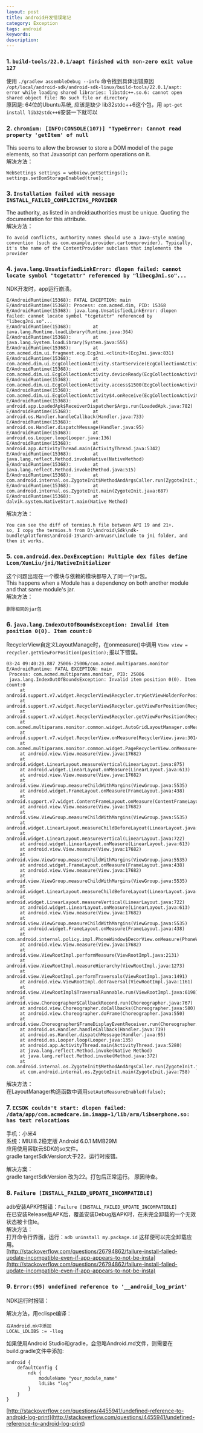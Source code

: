 ```yaml
---
layout: post
title: android开发错误笔记
category: Exception
tags: android
keywords:
description:
---
```


### 1. `build-tools/22.0.1/aapt finished with non-zero exit value 127`  
使用 `./gradlew assembleDebug --info` 命令找到具体出错原因  
`/opt/local/android-sdk/android-sdk-linux/build-tools/22.0.1/aapt: error while loading shared libraries: libstdc++.so.6: cannot open shared object file: No such file or directory`  
原因是: 64位的Ubuntu系统, 应该是缺少 lib32stdc++6这个包，用 `apt-get install lib32stdc++6`安装一下就可以

### 2. `chromium: [INFO:CONSOLE(107)] "TypeError: Cannot read property 'getItem' of null`  
This seems to allow the browser to store a DOM model of the page elements, so that Javascript can perform operations on it.  
解决方法：
```
WebSettings settings = webView.getSettings();
settings.setDomStorageEnabled(true);
```

### 3. `Installation failed with message INSTALL_FAILED_CONFLICTING_PROVIDER`
The authority, as listed in android:authorities must be unique. Quoting the documentation for this attribute.  
解决方法：
```
To avoid conflicts, authority names should use a Java-style naming convention (such as com.example.provider.cartoonprovider). Typically, it's the name of the ContentProvider subclass that implements the provider
```

### 4. `java.lang.UnsatisfiedLinkError: dlopen failed: cannot locate symbol "tcgetattr" referenced by "libecgJni.so"...`  
NDK开发时，app运行崩溃。
```
E/AndroidRuntime(15368): FATAL EXCEPTION: main
E/AndroidRuntime(15368): Process: com.acmed.dim, PID: 15368
E/AndroidRuntime(15368): java.lang.UnsatisfiedLinkError: dlopen failed: cannot locate symbol "tcgetattr" referenced by "libecgJni.so"...
E/AndroidRuntime(15368):        at java.lang.Runtime.loadLibrary(Runtime.java:364)
E/AndroidRuntime(15368):        at java.lang.System.loadLibrary(System.java:555)
E/AndroidRuntime(15368):        at com.acmed.dim.ui.fragment.ecg.EcgJni.<clinit>(EcgJni.java:831)
E/AndroidRuntime(15368):        at com.acmed.dim.ui.EcgCollectionActivity.startService(EcgCollectionActivity.java:830)
E/AndroidRuntime(15368):        at com.acmed.dim.ui.EcgCollectionActivity.deviceReady(EcgCollectionActivity.java:1193)
E/AndroidRuntime(15368):        at com.acmed.dim.ui.EcgCollectionActivity.access$1500(EcgCollectionActivity.java:68)
E/AndroidRuntime(15368):        at com.acmed.dim.ui.EcgCollectionActivity$4.onReceive(EcgCollectionActivity.java:1224)
E/AndroidRuntime(15368):        at android.app.LoadedApk$ReceiverDispatcher$Args.run(LoadedApk.java:782)
E/AndroidRuntime(15368):        at android.os.Handler.handleCallback(Handler.java:733)
E/AndroidRuntime(15368):        at android.os.Handler.dispatchMessage(Handler.java:95)
E/AndroidRuntime(15368):        at android.os.Looper.loop(Looper.java:136)
E/AndroidRuntime(15368):        at android.app.ActivityThread.main(ActivityThread.java:5342)
E/AndroidRuntime(15368):        at java.lang.reflect.Method.invokeNative(NativeMethod)
E/AndroidRuntime(15368):        at java.lang.reflect.Method.invoke(Method.java:515)
E/AndroidRuntime(15368):        at com.android.internal.os.ZygoteInit$MethodAndArgsCaller.run(ZygoteInit.java:871)
E/AndroidRuntime(15368):        at com.android.internal.os.ZygoteInit.main(ZygoteInit.java:687)
E/AndroidRuntime(15368):        at dalvik.system.NativeStart.main(Native Method)
```
解决方法：
```
You can see the diff of termios.h file between API 19 and 21+.
so, I copy the termios.h from D:\Android\Sdk\ndk-bundle\platforms\android-19\arch-arm\usr\include to jni folder, and then it works.
```

### 5.  `com.android.dex.DexException: Multiple dex files define Lcom/XunLiu/jni/NativeInitializer`  
这个问题出现在一个模块与依赖的模块都导入了同一个jar包。  
This happens when a Module has a dependency on both another module and that same module's jar.  
解决方法：
```
删除相同的jar包
```

### 6. `java.lang.IndexOutOfBoundsException: Invalid item position 0(0). Item count:0`
RecyclerView自定义LayoutManage时，在onmeasure()中调用
`View view = recycler.getViewForPosition(position);`报以下错误。  
```
03-24 09:40:20.887 25006-25006/com.acmed.multiparams.monitor E/AndroidRuntime: FATAL EXCEPTION: main
 Process: com.acmed.multiparams.monitor, PID: 25006
 java.lang.IndexOutOfBoundsException: Invalid item position 0(0). Item count:0
     at android.support.v7.widget.RecyclerView$Recycler.tryGetViewHolderForPositionByDeadline(RecyclerView.java:5466)
     at android.support.v7.widget.RecyclerView$Recycler.getViewForPosition(RecyclerView.java:5440)
     at android.support.v7.widget.RecyclerView$Recycler.getViewForPosition(RecyclerView.java:5436)
     at com.acmed.multiparams.monitor.common.widget.AutoGridLayoutManager.onMeasure(AutoGridLayoutManager.java:39)
     at android.support.v7.widget.RecyclerView.onMeasure(RecyclerView.java:3014)
     at com.acmed.multiparams.monitor.common.widget.PageRecyclerView.onMeasure(PageRecyclerView.java:99)
     at android.view.View.measure(View.java:17682)
     at android.widget.LinearLayout.measureVertical(LinearLayout.java:875)
     at android.widget.LinearLayout.onMeasure(LinearLayout.java:613)
     at android.view.View.measure(View.java:17682)
     at android.view.ViewGroup.measureChildWithMargins(ViewGroup.java:5535)
     at android.widget.FrameLayout.onMeasure(FrameLayout.java:438)
     at android.support.v7.widget.ContentFrameLayout.onMeasure(ContentFrameLayout.java:139)
     at android.view.View.measure(View.java:17682)
     at android.view.ViewGroup.measureChildWithMargins(ViewGroup.java:5535)
     at android.widget.LinearLayout.measureChildBeforeLayout(LinearLayout.java:1436)
     at android.widget.LinearLayout.measureVertical(LinearLayout.java:722)
     at android.widget.LinearLayout.onMeasure(LinearLayout.java:613)
     at android.view.View.measure(View.java:17682)
     at android.view.ViewGroup.measureChildWithMargins(ViewGroup.java:5535)
     at android.widget.FrameLayout.onMeasure(FrameLayout.java:438)
     at android.view.View.measure(View.java:17682)
     at android.view.ViewGroup.measureChildWithMargins(ViewGroup.java:5535)
     at android.widget.LinearLayout.measureChildBeforeLayout(LinearLayout.java:1436)
     at android.widget.LinearLayout.measureVertical(LinearLayout.java:722)
     at android.widget.LinearLayout.onMeasure(LinearLayout.java:613)
     at android.view.View.measure(View.java:17682)
     at android.view.ViewGroup.measureChildWithMargins(ViewGroup.java:5535)
     at android.widget.FrameLayout.onMeasure(FrameLayout.java:438)
     at com.android.internal.policy.impl.PhoneWindow$DecorView.onMeasure(PhoneWindow.java:2789)
     at android.view.View.measure(View.java:17682)
     at android.view.ViewRootImpl.performMeasure(ViewRootImpl.java:2131)
     at android.view.ViewRootImpl.measureHierarchy(ViewRootImpl.java:1273)
     at android.view.ViewRootImpl.performTraversals(ViewRootImpl.java:1491)
     at android.view.ViewRootImpl.doTraversal(ViewRootImpl.java:1161)
     at android.view.ViewRootImpl$TraversalRunnable.run(ViewRootImpl.java:6198)
     at android.view.Choreographer$CallbackRecord.run(Choreographer.java:767)
     at android.view.Choreographer.doCallbacks(Choreographer.java:580)
     at android.view.Choreographer.doFrame(Choreographer.java:550)
     at android.view.Choreographer$FrameDisplayEventReceiver.run(Choreographer.java:753)
     at android.os.Handler.handleCallback(Handler.java:739)
     at android.os.Handler.dispatchMessage(Handler.java:95)
     at android.os.Looper.loop(Looper.java:135)
     at android.app.ActivityThread.main(ActivityThread.java:5280)
     at java.lang.reflect.Method.invoke(Native Method)
     at java.lang.reflect.Method.invoke(Method.java:372)
     at com.android.internal.os.ZygoteInit$MethodAndArgsCaller.run(ZygoteInit.java:963)
     at com.android.internal.os.ZygoteInit.main(ZygoteInit.java:758)
```
解决方法：  
在LayoutManager构造函数中调用`setAutoMeasureEnabled(false);`

### 7. `ECSDK couldn't start: dlopen failed: /data/app/com.acmedcare.im.imapp-1/lib/arm/libserphone.so: has text relocations`  
手机：小米4   
系统：MIUI8.2稳定版 Android 6.0.1 MMB29M  
应用使用容联云SDK的so文件。  
gradle targetSdkVersion大于22，运行时报错。  

解决方案：  
gradle targetSdkVersion 改为22。打包后正常运行。
原因待查。

### 8. `Failure [INSTALL_FAILED_UPDATE_INCOMPATIBLE]`
adb安装APK时报错：`Failure [INSTALL_FAILED_UPDATE_INCOMPATIBLE]`  
在已安装Release版APK后，覆盖安装Debug版APK时，在未完全卸载的一个无效状态被卡住le。  
解决方法：  
打开命令行界面，运行：`adb uninstall my.package.id`
这样便可以完全卸载应用。  
[http://stackoverflow.com/questions/26794862/failure-install-failed-update-incompatible-even-if-app-appears-to-not-be-insta](http://stackoverflow.com/questions/26794862/failure-install-failed-update-incompatible-even-if-app-appears-to-not-be-insta)

### 9. `Error:(95) undefined reference to '__android_log_print'`
NDK运行时报错：

解决方法，用eclispe编译：
```
在Android.mk中添加
LOCAL_LDLIBS := -llog
```
如果使用Android Studio和gradle，会忽略Android.md文件，则需要在build.gradle文件中添加:
```
android {
    defaultConfig {
        ndk {
            moduleName "your_module_name"
            ldLibs "log"
        }
    }
}
```
[http://stackoverflow.com/questions/4455941/undefined-reference-to-android-log-print](http://stackoverflow.com/questions/4455941/undefined-reference-to-android-log-print)
